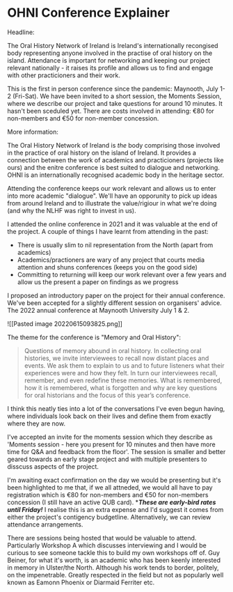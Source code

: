 # OHNI Conference Explainer

Headline:

The Oral History Network of Ireland is Ireland's internationally recongised body representing anyone involved in the practise of oral history on the island. Attendance is important for networking and keeping our project relevant nationally - it raises its profile and allows us to find and engage with other practicioners and their work.

This is the first in person conference since the pandemic: Maynooth, July 1-2 (Fri-Sat). We have been invited to a short session, the Moments Session, where we describe our project and take questions for around 10 minutes. It hasn't been sceduled yet. There are costs involved in attending: €80 for non-members and €50 for non-member concession.

More information:

The Oral History Network of Ireland is *the* body comprising those involved in the practice of oral history on the island of Ireland. It provides a connection between the work of academics and practicioners (projects like ours) and the enitre conference is best suited to dialogue and networking. OHNI is an internationally recognised academic body in the heritage sector.

Attending the conference keeps our work relevant and allows us to enter into more academic "dialogue". We'll have an opporunity to pick up ideas from around Ireland and to illustrate the value/rigiour in what we're doing (and why the NLHF was right to invest in us).

I attended the online conference in 2021 and it was valuable at the end of the project. A couple of things I have learnt from attending in the past:
- There is usually slim to nil representation from the North (apart from academics)
- Academics/practioners are wary of any project that courts media attention and shuns conferences (keeps you on the good side)
- Committing to returning will keep our work relevant over a few years and allow us the present a paper on findings as we progress

I proposed an introductory paper on the project for their annual conference. We've been accepted for a slightly different session on organisers' advice. The 2022 annual conference at Maynooth University July 1 & 2.

![[Pasted image 20220615093825.png]]

The theme for the conference is "Memory and Oral History": 

> Questions of memory abound in oral history. In collecting oral histories, we invite interviewees to recall now distant places and events. We ask them to explain to us and to future listeners what their experiences were and how they felt. In turn our interviewees recall, remember, and even redefine these memories. What is remembered, how it is remembered, what is forgotten and why are key questions for oral historians and the focus of this year’s conference.

I think this neatly ties into a lot of the conversations I've even begun having, where individuals look back on their lives and define them from exactly where they are now. 

I've accepted an invite for the moments session which they describe as 'Moments session - here you present for 10 minutes and then have more time for Q&A and feedback from the floor'. The session is smaller and better geared towards an early stage project and with multiple presenters to disscuss aspects of the project. 

I'm awaiting exact confirmation on the day we would be presenting but it's been highlighted to me that, if we all attneded, we would all have to pay registration which is €80 for non-members and €50 for non-members concession (I still have an active QUB card). ****These are early-bird rates until Friday!*** I realise this is an extra expense and I'd suggest it comes from either the project's contigency budgetline. Alternatively, we can review attendance arrangements.

There are sessions being hosted that would be valuable to attend. Particularly Workshop A which discusses interviewing and I would be curious to see someone tackle this to build my own workshops off of. Guy Beiner, for what it's worth, is an academic who has been keenly interested in memory in Ulster/the North. Although his work tends to border, politely, on the impenetrable. Greatly respected in the field but not as popularly well known as Eamonn Phoenix or Diarmaid Ferriter etc.

